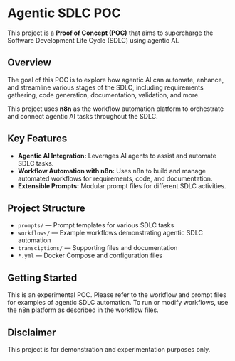 # Agentic SDLC POC

This project is a **Proof of Concept (POC)** that aims to supercharge the Software Development Life Cycle (SDLC) using agentic AI.

## Overview

The goal of this POC is to explore how agentic AI can automate, enhance, and streamline various stages of the SDLC, including requirements gathering, code generation, documentation, validation, and more.

This project uses **n8n** as the workflow automation platform to orchestrate and connect agentic AI tasks throughout the SDLC.

## Key Features
- **Agentic AI Integration:** Leverages AI agents to assist and automate SDLC tasks.
- **Workflow Automation with n8n:** Uses n8n to build and manage automated workflows for requirements, code, and documentation.
- **Extensible Prompts:** Modular prompt files for different SDLC activities.

## Project Structure
- `prompts/` — Prompt templates for various SDLC tasks
- `workflows/` — Example workflows demonstrating agentic SDLC automation
- `transciptions/` — Supporting files and documentation
- `*.yml` — Docker Compose and configuration files

## Getting Started
This is an experimental POC. Please refer to the workflow and prompt files for examples of agentic SDLC automation. To run or modify workflows, use the n8n platform as described in the workflow files.

## Disclaimer
This project is for demonstration and experimentation purposes only.

